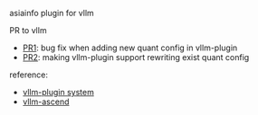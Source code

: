 asiainfo plugin for vllm

PR to vllm
+ [PR1](https://github.com/vllm-project/vllm/pull/16237): bug fix when adding new quant config in vllm-plugin
+ [PR2](https://github.com/vllm-project/vllm/pull/16306): making vllm-plugin support rewriting exist quant config

reference: 
+ [vllm-plugin system](https://docs.vllm.ai/en/latest/design/plugin_system.html)
+ [vllm-ascend](https://github.com/vllm-project/vllm-ascend)
